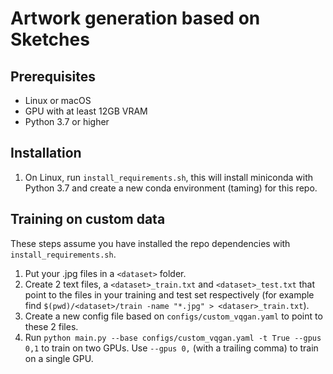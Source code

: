 # Artwork generation based on Sketches

## Prerequisites

- Linux or macOS
- GPU with at least 12GB VRAM
- Python 3.7 or higher

## Installation

1. On Linux, run `install_requirements.sh`, this will install miniconda with Python 3.7 and create a new conda environment (taming) for this repo.

## Training on custom data

These steps assume you have installed the repo dependencies with `install_requirements.sh`.

1. Put your .jpg files in a `<dataset>` folder.
2. Create 2 text files, a `<dataset>_train.txt` and `<dataset>_test.txt` that point to the files in your training and test set respectively (for example find `$(pwd)/<dataset>/train -name "*.jpg" > <dataser>_train.txt`).
3. Create a new config file based on `configs/custom_vqgan.yaml` to point to these 2 files.
4. Run `python main.py --base configs/custom_vqgan.yaml -t True --gpus 0,1` to train on two GPUs. Use `--gpus 0,` (with a trailing comma) to train on a single GPU.
